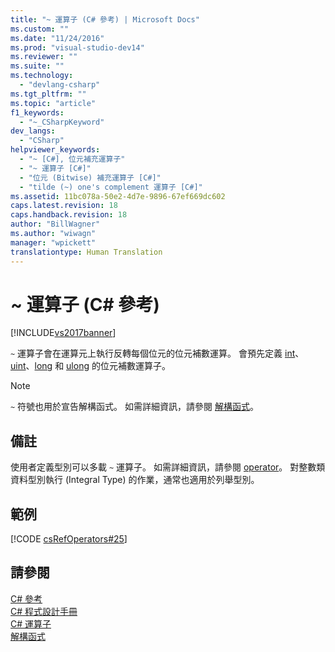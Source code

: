 ```yaml
---
title: "~ 運算子 (C# 參考) | Microsoft Docs"
ms.custom: ""
ms.date: "11/24/2016"
ms.prod: "visual-studio-dev14"
ms.reviewer: ""
ms.suite: ""
ms.technology: 
  - "devlang-csharp"
ms.tgt_pltfrm: ""
ms.topic: "article"
f1_keywords: 
  - "~_CSharpKeyword"
dev_langs: 
  - "CSharp"
helpviewer_keywords: 
  - "~ [C#], 位元補充運算子"
  - "~ 運算子 [C#]"
  - "位元 (Bitwise) 補充運算子 [C#]"
  - "tilde (~) one's complement 運算子 [C#]"
ms.assetid: 11bc078a-50e2-4d7e-9896-67ef669dc602
caps.latest.revision: 18
caps.handback.revision: 18
author: "BillWagner"
ms.author: "wiwagn"
manager: "wpickett"
translationtype: Human Translation
---
```

# ~ 運算子 (C# 參考)
[!INCLUDE[vs2017banner](../../../csharp/includes/vs2017banner.md)]

`~` 運算子會在運算元上執行反轉每個位元的位元補數運算。  會預先定義 [int](../../../csharp/language-reference/keywords/int.md)、[uint](../../../csharp/language-reference/keywords/uint.md)、[long](../../../csharp/language-reference/keywords/long.md) 和 [ulong](../../../csharp/language-reference/keywords/ulong.md) 的位元補數運算子。  
  
> [!NOTE]
>  `~` 符號也用於宣告解構函式。  如需詳細資訊，請參閱 [解構函式](../../../csharp/programming-guide/classes-and-structs/destructors.md)。  
  
## 備註  
 使用者定義型別可以多載 `~`  運算子。  如需詳細資訊，請參閱 [operator](../../../csharp/language-reference/keywords/operator.md)。  對整數類資料型別執行 \(Integral Type\) 的作業，通常也適用於列舉型別。  
  
## 範例  
 [!CODE [csRefOperators#25](../CodeSnippet/VS_Snippets_VBCSharp/csrefOperators#25)]  
  
## 請參閱  
 [C\# 參考](../../../csharp/language-reference/index.md)   
 [C\# 程式設計手冊](../../../csharp/programming-guide/index.md)   
 [C\# 運算子](../../../csharp/language-reference/operators/index.md)   
 [解構函式](../../../csharp/programming-guide/classes-and-structs/destructors.md)